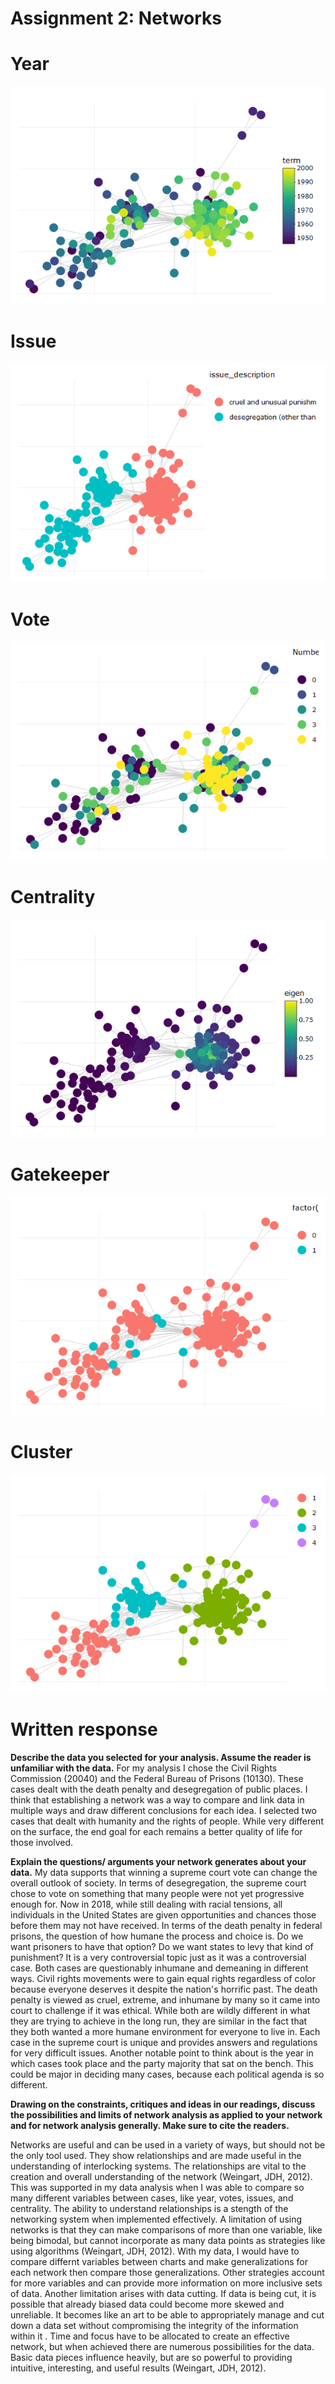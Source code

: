 # Assignment 2: Networks

# Year
![alt text](https://github.com/introdh/intro-dh2018-jcann303/blob/master/images/Plot_year.png "plot_year")

# Issue
![alt text](https://github.com/introdh/intro-dh2018-jcann303/blob/master/images/plot_issue.png "plot_issue")

# Vote
![alt text](https://github.com/introdh/intro-dh2018-jcann303/blob/master/images/plot_vote.png "plot_vote")

# Centrality
![alt text](https://github.com/introdh/intro-dh2018-jcann303/blob/master/images/plot_centrality.png "plot_centrality")

# Gatekeeper
![alt text](https://github.com/introdh/intro-dh2018-jcann303/blob/master/images/plot_gatekeeper.png "plot_gatekeeper")

# Cluster
![alt text](https://github.com/introdh/intro-dh2018-jcann303/blob/master/images/plot_cluster.png "plot_cluster")


# Written response

**Describe the data you selected for your analysis. Assume the reader is unfamiliar with the data.**
  For my analysis I chose the Civil Rights Commission (20040) and the Federal Bureau of Prisons (10130). These cases dealt with the death penalty and desegregation of public places.  I think that establishing a network was a way to compare and link data in multiple ways and draw different conclusions for each idea. I selected two cases that dealt with humanity and the rights of people. While very different on the surface, the end goal for each remains a better quality of life for those involved. 

**Explain the questions/ arguments your network generates about your data.**
  My data supports that winning a supreme court vote can change the overall outlook of society. In terms of desegregation, the supreme court chose to vote on something that many people were not yet progressive enough for. Now in 2018, while still dealing with racial tensions, all individuals in the United States are given opportunities and chances those before them may not have received. In terms of the death penalty in federal prisons, the question of how humane the process and choice is. Do we want prisoners to have that option? Do we want states to levy that kind of punishment? It is a very controversial topic just as it was a controversial case. 
  Both cases are questionably inhumane and demeaning in different ways. Civil rights movements were to gain equal rights regardless of color because everyone deserves it despite the nation's horrific past. The death penalty is viewed as cruel, extreme, and inhumane by many so it came into court to challenge if it was ethical. While both are wildly different in what they are trying to achieve in the long run, they are similar in the fact that they both wanted a more humane environment for everyone to live in. Each case in the supreme court is unique and provides answers and regulations for very difficult issues. Another notable point to think about is the year in which cases took place and the party majority that sat on the bench. This could be major in deciding many cases, because each political agenda is so different. 

**Drawing on the constraints, critiques and ideas in our readings, discuss the possibilities and limits of network analysis as applied to your network and for network analysis generally. Make sure to cite the readers.**

Networks are useful and can be used in a variety of ways, but should not be the only tool used. They show relationships and are made useful in the understanding of interlocking systems. The relationships are vital to the creation and overall understanding of the network (Weingart, JDH, 2012). This was supported in my data analysis when I was able to compare so many different variables between cases, like year, votes, issues, and centrality. The ability to understand relationships is a stength of the networking system when implemented effectively. A limitation of using networks is that they can make comparisons of more than one variable, like being bimodal, but cannot incorporate as many data points as strategies like using algorithms (Weingart, JDH, 2012). With my data, I would have to compare differnt variables between charts and make generalizations for each network then compare those generalizations. Other strategies account for more variables and can provide more information on more inclusive sets of data. Another limitation arises with data cutting. If data is being cut, it is possible that already biased data could become more skewed and unreliable. It becomes like an art to be able to appropriately manage and cut down a data set without compromising the integrity of the information within it . Time and focus have to be allocated to create an effective network, but when achieved there are numerous possibilities for the data. Basic data pieces influence heavily, but are so powerful to providing intuitive, interesting, and useful results (Weingart, JDH, 2012).  
